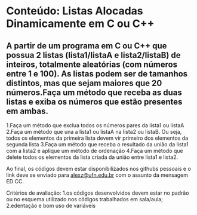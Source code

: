 # Conteúdo: Listas Alocadas Dinamicamente em C ou C++
## A partir de um programa em C ou C++ que possua 2 listas (lista1/listaA e lista2/listaB) de inteiros, totalmente aleatórias (com números entre 1 e 100). As listas podem ser de tamanhos distintos, mas que sejam maiores que 20 números.Faça um método que receba as duas listas e exiba os números que estão presentes em ambas.
  1.Faça um método que exclua todos os números pares da lista1 ou listaA
  2.Faça um método que una a lista1 ou listaA na lista2 ou listaB. Ou seja, todos os elementos da primeira lista devem vir primeiro dos elementos da segunda lista
  3.Faça um método que receba o resultado da união da lista1 com a lista2 e aplique um método de ordenação
  4.Faça um método que delete todos os elementos da lista criada da união entre lista1 e lista2.

Ao final, os códigos devem estar disponibilizados nos githubs pessoais e o link deve se enviado para alexz@ufn.edu.br com o assunto da mensagem ED CC.

Critérios de avaliação:
  1.os códigos desenvolvidos devem estar no padrão ou no esquema utilizado nos códigos trabalhados em sala/aula;
  2.edentação e bom uso de variáveis
